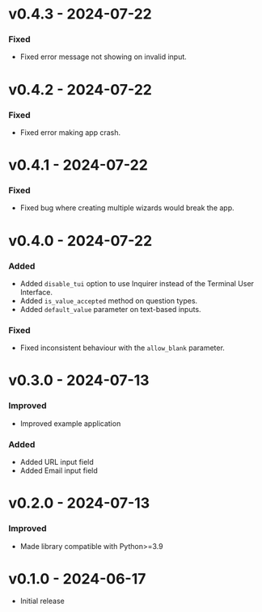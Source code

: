 # v0.4.3 - 2024-07-22

### Fixed
- Fixed error message not showing on invalid input.

# v0.4.2 - 2024-07-22

### Fixed
- Fixed error making app crash.

# v0.4.1 - 2024-07-22

### Fixed
- Fixed bug where creating multiple wizards would break the app. 

# v0.4.0 - 2024-07-22

### Added
- Added `disable_tui` option to use Inquirer instead of the Terminal User Interface.
- Added `is_value_accepted` method on question types.
- Added `default_value` parameter on text-based inputs.

### Fixed
- Fixed inconsistent behaviour with the `allow_blank` parameter.

# v0.3.0 - 2024-07-13

### Improved
- Improved example application

### Added
- Added URL input field
- Added Email input field

# v0.2.0 - 2024-07-13

### Improved
- Made library compatible with Python>=3.9

# v0.1.0 - 2024-06-17

- Initial release
